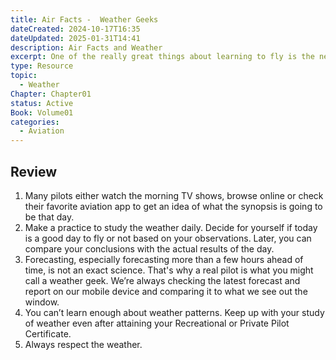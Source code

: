 ```yaml
---
title: Air Facts -  Weather Geeks
dateCreated: 2024-10-17T16:35
dateUpdated: 2025-01-31T14:41
description: Air Facts and Weather
excerpt: One of the really great things about learning to fly is the new relationship you’ll develop with the study of weather. You’ll acquire a knowledge of highs, lows, and fronts and how these phenomena affect weather patterns.
type: Resource
topic: 
  - Weather
Chapter: Chapter01
status: Active
Book: Volume01
categories: 
  - Aviation
---
```


## Review

1. Many pilots either watch the morning TV shows, browse online or check their favorite aviation app to get an idea of what the synopsis is going to be that day.
2. Make a practice to study the weather daily. Decide for yourself if today is a good day to fly or not based on your observations. Later, you can compare your conclusions with the actual results of the day.
3. Forecasting, especially forecasting more than a few hours ahead of time, is not an exact science. That's why a real pilot is what you might call a weather geek. We’re always checking the latest forecast and report on our mobile device and comparing it to what we see out the window.
4. You can’t learn enough about weather patterns. Keep up with your study of weather even after attaining your Recreational or Private Pilot Certificate.
5. Always respect the weather.
